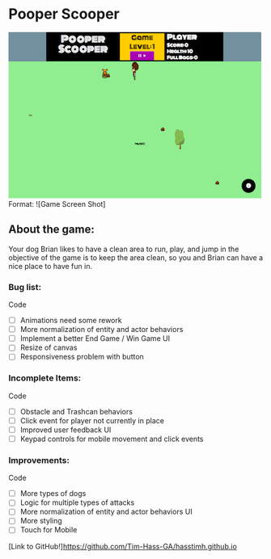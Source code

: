 # Pooper Scooper

![Game Screen Shot](/images/Game_Screen_Shot.png)
Format: ![Game Screen Shot]

## About the game:
Your dog Brian likes to have a clean area to run, play, and jump in
the objective of the game is to keep the area clean, so you and
Brian can have a nice place to have fun in.

### Bug list:
Code
- [ ] Animations need some rework
- [ ] More normalization of entity and actor behaviors
- [ ] Implement a better End Game / Win Game
UI
- [ ] Resize of canvas
- [ ] Responsiveness problem with button

### Incomplete Items:
Code
- [ ] Obstacle and Trashcan behaviors
- [ ] Click event for player not currently in place
- [ ] Improved user feedback
UI
- [ ] Keypad controls for mobile movement and click events

### Improvements:
Code
- [ ] More types of dogs
- [ ] Logic for multiple types of attacks
- [ ] More normalization of entity and actor behaviors
UI
- [ ] More styling  
- [ ] Touch for Mobile

<!-- [Link to Beta!]https://tim-hass-ga.github.io/fuzzy-winner/ -->

[Link to GitHub!]https://github.com/Tim-Hass-GA/hasstimh.github.io
